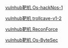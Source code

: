 [vulnhub靶机 Os-hackNos-1](vulnhub/Os-hackNos-1.md)

[vulnhub靶机 trollcave-v1-2](vulnhub/trollcave-v1-2.md)

[vulnhub靶机 ReconForce](vulnhub/ReconForce.md)

[vulnhub靶机 Os-ByteSec](vulnhub/Os-ByteSec.md)

